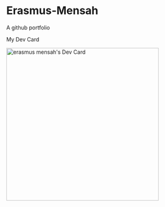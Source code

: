 # Erasmus-Mensah
A github portfolio


 My Dev Card
 
 <a href="https://app.daily.dev/Erasmus"><img src="https://api.daily.dev/devcards/1b1084deb294436da5605b5b421515ef.png?r=8ug" width="400" alt="erasmus mensah's Dev Card"/></a>
